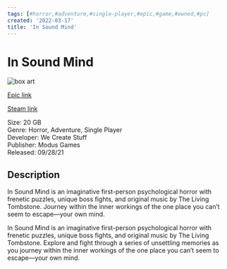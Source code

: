 ```yaml
---
tags: [#horror,#adventure,#single-player,#epic,#game,#owned,#pc]
created: '2022-03-17'
title: 'In Sound Mind'
---
```

# In Sound Mind

![box art](https://cdn1.epicgames.com/salesEvent/salesEvent/EGS_InSoundMind_WeCreateStuff_S3_2560x1440-78d2b96f4772d724e6f003a1e88f4844?h=270&amp;resize=1&amp;w=480)

[Epic link](https://store.epicgames.com/en-US/p/in-sound-mind)

[Steam link](https://store.steampowered.com/app/1119980/In_Sound_Mind/)

Size: 20 GB  
Genre: Horror, Adventure, Single Player  
Developer: We Create Stuff  
Publisher: Modus Games  
Released: 09/28/21  

## Description

In Sound Mind is an imaginative first-person psychological horror with frenetic puzzles, unique boss fights, and original music by The Living Tombstone. Journey within the inner workings of the one place you can’t seem to escape—your own mind.

In Sound Mind is an imaginative first-person psychological horror with frenetic puzzles, unique boss fights, and original music by The Living Tombstone. Explore and fight through a series of unsettling memories as you journey within the inner workings of the one place you can’t seem to escape—your own mind.
